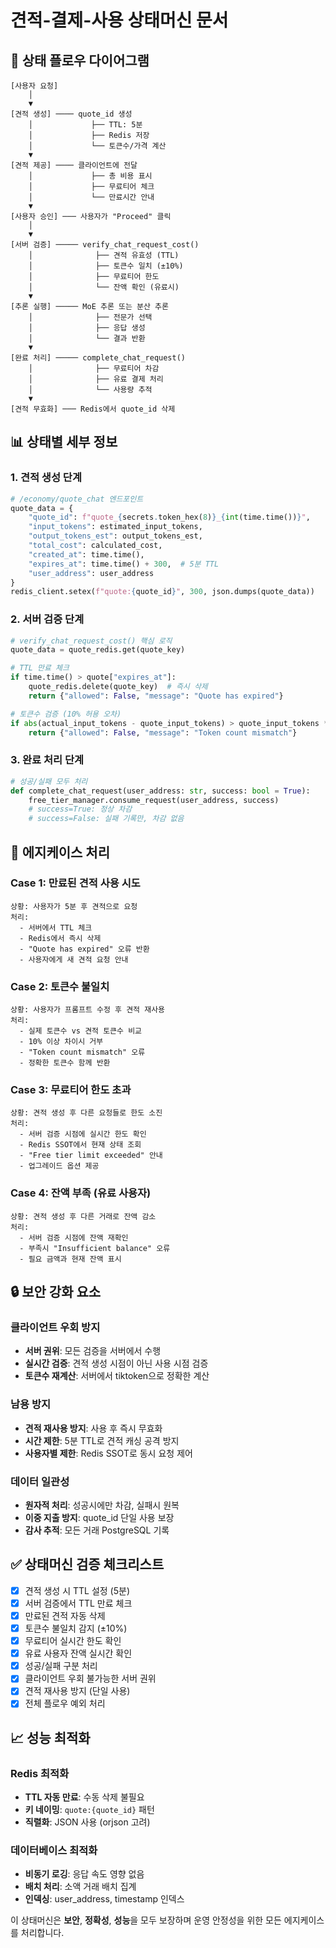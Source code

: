 # 견적-결제-사용 상태머신 문서

## 🔄 상태 플로우 다이어그램

```
[사용자 요청] 
    │
    ▼
[견적 생성] ──── quote_id 생성
    │             ├── TTL: 5분
    │             ├── Redis 저장
    │             └── 토큰수/가격 계산
    ▼
[견적 제공] ──── 클라이언트에 전달
    │             ├── 총 비용 표시
    │             ├── 무료티어 체크
    │             └── 만료시간 안내
    ▼
[사용자 승인] ─── 사용자가 "Proceed" 클릭
    │
    ▼
[서버 검증] ───── verify_chat_request_cost()
    │              ├── 견적 유효성 (TTL)
    │              ├── 토큰수 일치 (±10%)  
    │              ├── 무료티어 한도
    │              └── 잔액 확인 (유료시)
    ▼
[추론 실행] ───── MoE 추론 또는 분산 추론
    │              ├── 전문가 선택
    │              ├── 응답 생성
    │              └── 결과 반환
    ▼
[완료 처리] ───── complete_chat_request()
    │              ├── 무료티어 차감
    │              ├── 유료 결제 처리
    │              └── 사용량 추적
    ▼
[견적 무효화] ─── Redis에서 quote_id 삭제
```

## 📊 상태별 세부 정보

### 1. 견적 생성 단계
```python
# /economy/quote_chat 엔드포인트
quote_data = {
    "quote_id": f"quote_{secrets.token_hex(8)}_{int(time.time())}",
    "input_tokens": estimated_input_tokens,
    "output_tokens_est": output_tokens_est,
    "total_cost": calculated_cost,
    "created_at": time.time(),
    "expires_at": time.time() + 300,  # 5분 TTL
    "user_address": user_address
}
redis_client.setex(f"quote:{quote_id}", 300, json.dumps(quote_data))
```

### 2. 서버 검증 단계
```python
# verify_chat_request_cost() 핵심 로직
quote_data = quote_redis.get(quote_key)

# TTL 만료 체크
if time.time() > quote["expires_at"]:
    quote_redis.delete(quote_key)  # 즉시 삭제
    return {"allowed": False, "message": "Quote has expired"}

# 토큰수 검증 (10% 허용 오차)
if abs(actual_input_tokens - quote_input_tokens) > quote_input_tokens * 0.1:
    return {"allowed": False, "message": "Token count mismatch"}
```

### 3. 완료 처리 단계
```python
# 성공/실패 모두 처리
def complete_chat_request(user_address: str, success: bool = True):
    free_tier_manager.consume_request(user_address, success)
    # success=True: 정상 차감
    # success=False: 실패 기록만, 차감 없음
```

## 🚨 에지케이스 처리

### Case 1: 만료된 견적 사용 시도
```
상황: 사용자가 5분 후 견적으로 요청
처리: 
  - 서버에서 TTL 체크
  - Redis에서 즉시 삭제  
  - "Quote has expired" 오류 반환
  - 사용자에게 새 견적 요청 안내
```

### Case 2: 토큰수 불일치
```  
상황: 사용자가 프롬프트 수정 후 견적 재사용
처리:
  - 실제 토큰수 vs 견적 토큰수 비교
  - 10% 이상 차이시 거부
  - "Token count mismatch" 오류
  - 정확한 토큰수 함께 반환
```

### Case 3: 무료티어 한도 초과
```
상황: 견적 생성 후 다른 요청들로 한도 소진
처리:
  - 서버 검증 시점에 실시간 한도 확인
  - Redis SSOT에서 현재 상태 조회  
  - "Free tier limit exceeded" 안내
  - 업그레이드 옵션 제공
```

### Case 4: 잔액 부족 (유료 사용자)
```
상황: 견적 생성 후 다른 거래로 잔액 감소
처리:
  - 서버 검증 시점에 잔액 재확인
  - 부족시 "Insufficient balance" 오류
  - 필요 금액과 현재 잔액 표시
```

## 🔒 보안 강화 요소

### 클라이언트 우회 방지
- **서버 권위**: 모든 검증을 서버에서 수행
- **실시간 검증**: 견적 생성 시점이 아닌 사용 시점 검증
- **토큰수 재계산**: 서버에서 tiktoken으로 정확한 계산

### 남용 방지
- **견적 재사용 방지**: 사용 후 즉시 무효화
- **시간 제한**: 5분 TTL로 견적 캐싱 공격 방지  
- **사용자별 제한**: Redis SSOT로 동시 요청 제어

### 데이터 일관성
- **원자적 처리**: 성공시에만 차감, 실패시 원복
- **이중 지출 방지**: quote_id 단일 사용 보장
- **감사 추적**: 모든 거래 PostgreSQL 기록

## ✅ 상태머신 검증 체크리스트

- [x] 견적 생성 시 TTL 설정 (5분)
- [x] 서버 검증에서 TTL 만료 체크  
- [x] 만료된 견적 자동 삭제
- [x] 토큰수 불일치 감지 (±10%)
- [x] 무료티어 실시간 한도 확인
- [x] 유료 사용자 잔액 실시간 확인
- [x] 성공/실패 구분 처리
- [x] 클라이언트 우회 불가능한 서버 권위
- [x] 견적 재사용 방지 (단일 사용)
- [x] 전체 플로우 예외 처리

## 📈 성능 최적화

### Redis 최적화
- **TTL 자동 만료**: 수동 삭제 불필요
- **키 네이밍**: `quote:{quote_id}` 패턴
- **직렬화**: JSON 사용 (orjson 고려)

### 데이터베이스 최적화  
- **비동기 로깅**: 응답 속도 영향 없음
- **배치 처리**: 소액 거래 배치 집계
- **인덱싱**: user_address, timestamp 인덱스

이 상태머신은 **보안**, **정확성**, **성능**을 모두 보장하며 운영 안정성을 위한 모든 에지케이스를 처리합니다.